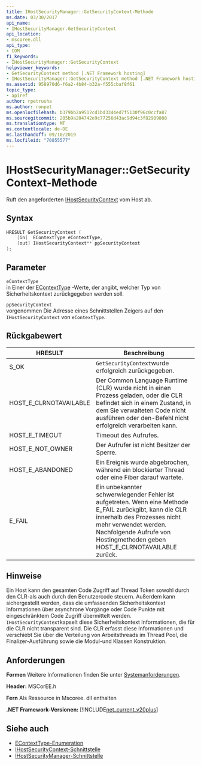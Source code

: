 ```yaml
---
title: IHostSecurityManager::GetSecurityContext-Methode
ms.date: 03/30/2017
api_name:
- IHostSecurityManager.GetSecurityContext
api_location:
- mscoree.dll
api_type:
- COM
f1_keywords:
- IHostSecurityManager::GetSecurityContext
helpviewer_keywords:
- GetSecurityContext method [.NET Framework hosting]
- IHostSecurityManager::GetSecurityContext method [.NET Framework hosting]
ms.assetid: 958970d6-f6a2-4b84-b32a-f555cbaf8f61
topic_type:
- apiref
author: rpetrusha
ms.author: ronpet
ms.openlocfilehash: b379bb2a9512cd1bd3344ed7f5130f96c0ccfa87
ms.sourcegitcommit: 205b9a204742e9c77256d43ac9d94c3f82909808
ms.translationtype: MT
ms.contentlocale: de-DE
ms.lasthandoff: 09/10/2019
ms.locfileid: "70855577"
---
```

# <a name="ihostsecuritymanagergetsecuritycontext-method"></a>IHostSecurityManager::GetSecurityContext-Methode
Ruft den angeforderten [IHostSecurityContext](../../../../docs/framework/unmanaged-api/hosting/ihostsecuritycontext-interface.md) vom Host ab.  
  
## <a name="syntax"></a>Syntax  
  
```cpp
HRESULT GetSecurityContext (  
    [in]  EContextType eContextType,   
    [out] IHostSecurityContext** ppSecurityContext  
);  
```  
  
## <a name="parameters"></a>Parameter  
 `eContextType`  
 in Einer der [EContextType](../../../../docs/framework/unmanaged-api/hosting/econtexttype-enumeration.md) -Werte, der angibt, welcher Typ von Sicherheitskontext zurückgegeben werden soll.  
  
 `ppSecurityContext`  
 vorgenommen Die Adresse eines Schnittstellen Zeigers auf den `IHostSecurityContext` von `eContextType`.  
  
## <a name="return-value"></a>Rückgabewert  
  
|HRESULT|Beschreibung|  
|-------------|-----------------|  
|S_OK|`GetSecurityContext`wurde erfolgreich zurückgegeben.|  
|HOST_E_CLRNOTAVAILABLE|Der Common Language Runtime (CLR) wurde nicht in einen Prozess geladen, oder die CLR befindet sich in einem Zustand, in dem Sie verwalteten Code nicht ausführen oder den-Befehl nicht erfolgreich verarbeiten kann.|  
|HOST_E_TIMEOUT|Timeout des Aufrufes.|  
|HOST_E_NOT_OWNER|Der Aufrufer ist nicht Besitzer der Sperre.|  
|HOST_E_ABANDONED|Ein Ereignis wurde abgebrochen, während ein blockierter Thread oder eine Fiber darauf wartete.|  
|E_FAIL|Ein unbekannter schwerwiegender Fehler ist aufgetreten. Wenn eine Methode E_FAIL zurückgibt, kann die CLR innerhalb des Prozesses nicht mehr verwendet werden. Nachfolgende Aufrufe von Hostingmethoden geben HOST_E_CLRNOTAVAILABLE zurück.|  
  
## <a name="remarks"></a>Hinweise  
 Ein Host kann den gesamten Code Zugriff auf Thread Token sowohl durch den CLR-als auch durch den Benutzercode steuern. Außerdem kann sichergestellt werden, dass die umfassenden Sicherheitskontext Informationen über asynchrone Vorgänge oder Code Punkte mit eingeschränktem Code Zugriff übermittelt werden. `IHostSecurityContext`kapselt diese Sicherheitskontext Informationen, die für die CLR nicht transparent sind. Die CLR erfasst diese Informationen und verschiebt Sie über die Verteilung von Arbeitsthreads im Thread Pool, die Finalizer-Ausführung sowie die Modul-und Klassen Konstruktion.  
  
## <a name="requirements"></a>Anforderungen  
 **Formen** Weitere Informationen finden Sie unter [Systemanforderungen](../../../../docs/framework/get-started/system-requirements.md).  
  
 **Header:** MSCorEE.h  
  
 **Fern** Als Ressource in Mscoree. dll enthalten  
  
 **.NET Framework-Versionen:** [!INCLUDE[net_current_v20plus](../../../../includes/net-current-v20plus-md.md)]  
  
## <a name="see-also"></a>Siehe auch

- [EContextType-Enumeration](../../../../docs/framework/unmanaged-api/hosting/econtexttype-enumeration.md)
- [IHostSecurityContext-Schnittstelle](../../../../docs/framework/unmanaged-api/hosting/ihostsecuritycontext-interface.md)
- [IHostSecurityManager-Schnittstelle](../../../../docs/framework/unmanaged-api/hosting/ihostsecuritymanager-interface.md)
